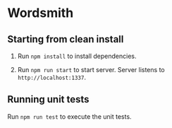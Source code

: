 # Wordsmith

## Starting from clean install

1. Run `npm install` to install dependencies.

2. Run `npm run start` to start server. Server listens to `http://localhost:1337`.

## Running unit tests

Run `npm run test` to execute the unit tests.
